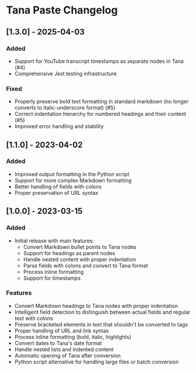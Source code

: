 # Tana Paste Changelog

## [1.3.0] - 2025-04-03

### Added

- Support for YouTube transcript timestamps as separate nodes in Tana (#4)
- Comprehensive Jest testing infrastructure

### Fixed

- Properly preserve bold text formatting in standard markdown (no longer converts to italic-underscore format) (#5)
- Correct indentation hierarchy for numbered headings and their content (#5)
- Improved error handling and stability

## [1.1.0] - 2023-04-02

### Added

- Improved output formatting in the Python script
- Support for more complex Markdown formatting
- Better handling of fields with colons
- Proper preservation of URL syntax

## [1.0.0] - 2023-03-15

### Added

- Initial release with main features:
  - Convert Markdown bullet points to Tana nodes
  - Support for headings as parent nodes
  - Handle nested content with proper indentation
  - Parse fields with colons and convert to Tana format
  - Process inline formatting
  - Support for timestamps

### Features
- Convert Markdown headings to Tana nodes with proper indentation
- Intelligent field detection to distinguish between actual fields and regular text with colons
- Preserve bracketed elements in text that shouldn't be converted to tags
- Proper handling of URL and link syntax
- Process inline formatting (bold, italic, highlights)
- Convert dates to Tana's date format
- Handle nested lists and indented content
- Automatic opening of Tana after conversion
- Python script alternative for handling large files or batch conversion 